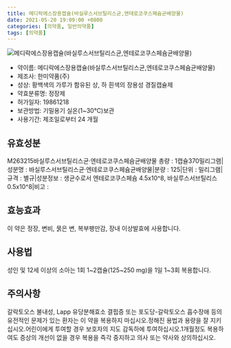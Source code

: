 ```yaml
---
title: 메디락에스장용캡슐(바실루스서브틸리스균,엔테로코쿠스페슘균배양물)
date: 2021-05-20 19:09:00 +0800
categories: [의약품, 일반의약품]
tags: [의약품]
---
```

![메디락에스장용캡슐(바실루스서브틸리스균,엔테로코쿠스페슘균배양물)](https://nedrug.mfds.go.kr/pbp/cmn/itemImageDownload/154599020614900072)

- 약이름: 메디락에스장용캡슐(바실루스서브틸리스균,엔테로코쿠스페슘균배양물)
- 제조사: 한미약품(주)
- 성상: 황백색의 가루가 함유된 상, 하 흰색의 장용성 경질캡슐제
- 약효분류명: 정장제
- 허가일자: 19861218
- 보관방법: 기밀용기 실온(1~30℃)보관
- 사용기간: 제조일로부터 24 개월
## 유효성분
M263215바실루스서브틸리스균·엔테로코쿠스페슘균배양물
총량 : 1캡슐370밀리그램|성분명 : 바실루스서브틸리스균·엔테로코쿠스페슘균배양물|분량 : 125|단위 : 밀리그램|규격 : 별규|성분정보 : 생균수로서 엔테로코쿠스페슘 4.5x10^8, 바실루스서브틸리스 0.5x10^8|비고 :
## 효능효과
이 약은 정장, 변비, 묽은 변, 복부팽만감, 장내 이상발효에 사용합니다.
## 사용법
성인 및 12세 이상의 소아는 1회 1~2캡슐(125~250 mg)을 1일 1~3회 복용합니다.
## 주의사항
갈락토오스 불내성, Lapp 유당분해효소 결핍증 또는 포도당-갈락토오스 흡수장애 등의 유전적인 문제가 있는 환자는 이 약을 복용하지 마십시오.정해진 용법과 용량을 잘 지키십시오.어린이에게 투여할 경우 보호자의 지도 감독하에 투여하십시오.1개월정도 복용하여도 증상의 개선이 없을 경우 복용을 즉각 중지하고 의사 또는 약사와 상의하십시오.
